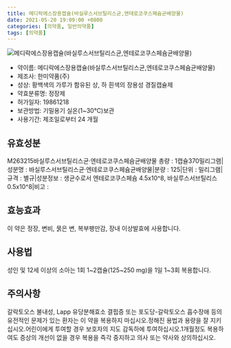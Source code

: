 ```yaml
---
title: 메디락에스장용캡슐(바실루스서브틸리스균,엔테로코쿠스페슘균배양물)
date: 2021-05-20 19:09:00 +0800
categories: [의약품, 일반의약품]
tags: [의약품]
---
```

![메디락에스장용캡슐(바실루스서브틸리스균,엔테로코쿠스페슘균배양물)](https://nedrug.mfds.go.kr/pbp/cmn/itemImageDownload/154599020614900072)

- 약이름: 메디락에스장용캡슐(바실루스서브틸리스균,엔테로코쿠스페슘균배양물)
- 제조사: 한미약품(주)
- 성상: 황백색의 가루가 함유된 상, 하 흰색의 장용성 경질캡슐제
- 약효분류명: 정장제
- 허가일자: 19861218
- 보관방법: 기밀용기 실온(1~30℃)보관
- 사용기간: 제조일로부터 24 개월
## 유효성분
M263215바실루스서브틸리스균·엔테로코쿠스페슘균배양물
총량 : 1캡슐370밀리그램|성분명 : 바실루스서브틸리스균·엔테로코쿠스페슘균배양물|분량 : 125|단위 : 밀리그램|규격 : 별규|성분정보 : 생균수로서 엔테로코쿠스페슘 4.5x10^8, 바실루스서브틸리스 0.5x10^8|비고 :
## 효능효과
이 약은 정장, 변비, 묽은 변, 복부팽만감, 장내 이상발효에 사용합니다.
## 사용법
성인 및 12세 이상의 소아는 1회 1~2캡슐(125~250 mg)을 1일 1~3회 복용합니다.
## 주의사항
갈락토오스 불내성, Lapp 유당분해효소 결핍증 또는 포도당-갈락토오스 흡수장애 등의 유전적인 문제가 있는 환자는 이 약을 복용하지 마십시오.정해진 용법과 용량을 잘 지키십시오.어린이에게 투여할 경우 보호자의 지도 감독하에 투여하십시오.1개월정도 복용하여도 증상의 개선이 없을 경우 복용을 즉각 중지하고 의사 또는 약사와 상의하십시오.
